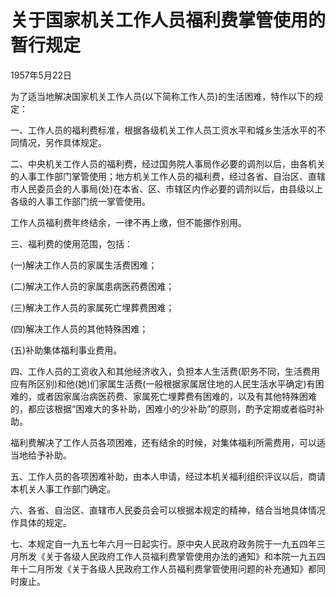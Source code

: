 # 关于国家机关工作人员福利费掌管使用的暂行规定

1957年5月22日 



为了适当地解决国家机关工作人员(以下简称工作人员)的生活困难，特作以下的规定：

一、工作人员的福利费标准，根据各级机关工作人员工资水平和城乡生活水平的不同情况，另作具体规定。

二、中央机关工作人员的福利费，经过国务院人事局作必要的调剂以后，由各机关的人事工作部门掌管使用；地方机关工作人员的福利费，经过各省、自治区、直辖市人民委员会的人事局(处)在本省、区、市辖区内作必要的调剂以后，由县级以上各级的人事工作部门统一掌管使用。

工作人员福利费年终结余，一律不再上缴，但不能挪作别用。

三、福利费的使用范围，包括：

(一)解决工作人员的家属生活费困难；

(二)解决工作人员的家属患病医药费困难；

(三)解决工作人员的家属死亡埋葬费困难；

(四)解决工作人员的其他特殊困难；

(五)补助集体福利事业费用。

四、工作人员的工资收入和其他经济收入，负担本人生活费(职务不同，生活费用应有所区别)和他(她)们家属生活费(一般根据家属居住地的人民生活水平确定)有困难的，或者因家属治病医药费、家属死亡埋葬费有困难的，以及有其他特殊困难的，都应该根据“困难大的多补助，困难小的少补助”的原则，酌予定期或者临时补助。

福利费解决了工作人员各项困难，还有结余的时候，对集体福利所需费用，可以适当地给予补助。

五、工作人员的各项困难补助，由本人申请，经过本机关福利组织评议以后，商请本机关人事工作部门确定。

六、各省、自治区、直辖市人民委员会可以根据本规定的精神，结合当地具体情况作具体的规定。

七、本规定自一九五七年六月一日起实行。原中央人民政府政务院于一九五四年三月所发《关于各级人民政府工作人员福利费掌管使用办法的通知》和本院一九五四年十二月所发《关于各级人民政府工作人员福利费掌管使用问题的补充通知》都同时废止。